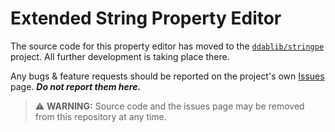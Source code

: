 # Extended String Property Editor

The source code for this property editor has moved to the [`ddablib/stringpe`](https://github.com/ddablib/stringpe) project. All further development is taking place there.

Any bugs & feature requests should be reported on the project's own [Issues](https://github.com/ddablib/stringpe/issues) page. ***Do not report them here.***

> ⚠️ **WARNING:** Source code and the issues page may be removed from this repository at any time.
